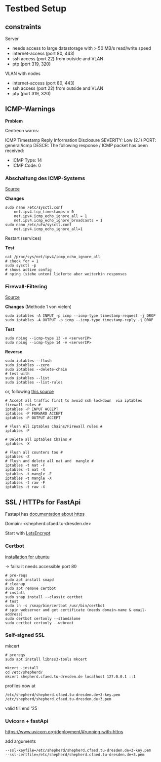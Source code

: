 # Testbed Setup

## constraints

Server

- needs access to large datastorage with > 50 MB/s read/write speed
- internet-access (port 80, 443)
- ssh access (port 22) from outside and VLAN
- ptp (port 319, 320)

VLAN with nodes

- internet-access (port 80, 443)
- ssh access (port 22) from outside and VLAN
- ptp (port 319, 320)


## ICMP-Warnings

**Problem**

Centreon warns:

ICMP Timestamp Reply Information Disclosure 
SEVERITY: Low (2.1)
PORT: general/icmp
DESCR: The following response / ICMP packet has been received:
- ICMP Type: 14
- ICMP Code: 0


### Abschaltung des ICMP-Systems

[Source](https://askubuntu.com/questions/1182407/icmp-is-not-getting-disabled)

**Changes**

```Shell
sudo nano /etc/sysctl.conf
    net.ipv4.tcp_timestamps = 0
    net.ipv4.icmp_echo_ignore_all = 1
    net.ipv4.icmp_echo_ignore_broadcasts = 1
sudo nano /etc/ufw/sysctl.conf
    net.ipv4.icmp_echo_ignore_all=1
```

Restart (services)

**Test**

```Shell
cat /proc/sys/net/ipv4/icmp_echo_ignore_all
# check for = 1
sudo sysctl -p
# shows active config
# nping (siehe unten) lieferte aber weiterhin responses
```

### Firewall-Filtering

[Source](https://www.golinuxcloud.com/disable-icmp-timestamp-responses-in-linux/)

**Changes** (Methode 1 von vielen)

```Shell
sudo iptables -A INPUT -p icmp --icmp-type timestamp-request -j DROP
sudo iptables -A OUTPUT -p icmp --icmp-type timestamp-reply -j DROP
```

**Test**

```Shell
sudo nping --icmp-type 13 -v <serverIP>
sudo nping --icmp-type 14 -v <serverIP>
```

**Reverse**

```Shell
sudo iptables --flush
sudo iptables --zero
sudo iptables --delete-chain
# test with
sudo iptables --list
sudo iptables --list-rules
```

or, following [this source](https://www.cyberciti.biz/tips/linux-iptables-how-to-flush-all-rules.html)

```Shell
# Accept all traffic first to avoid ssh lockdown  via iptables firewall rules #
iptables -P INPUT ACCEPT
iptables -P FORWARD ACCEPT
iptables -P OUTPUT ACCEPT
 
# Flush All Iptables Chains/Firewall rules #
iptables -F
 
# Delete all Iptables Chains #
iptables -X
 
# Flush all counters too #
iptables -Z 
# Flush and delete all nat and  mangle #
iptables -t nat -F
iptables -t nat -X
iptables -t mangle -F
iptables -t mangle -X
iptables -t raw -F
iptables -t raw -X
```

## SSL / HTTPs for FastApi

Fastapi has [documentation about https](https://fastapi.tiangolo.com/deployment/https/)

Domain: <shepherd.cfaed.tu-dresden.de>

Start with [LetsEncrypt](https://letsencrypt.org/getting-started/)

### Certbot 

[installation for ubuntu](https://certbot.eff.org/instructions?ws=other&os=ubuntufocal&tab=standard)

-> fails: it needs accessible port 80

```Shell
# pre-reqs
sudo apt install snapd
# cleanup
sudo apt remove certbot
# install
sudo snap install --classic certbot
# test
sudo ln -s /snap/bin/certbot /usr/bin/certbot
# spin webserver and get certificate (needs domain-name & email-address)
sudo certbot certonly --standalone
sudo certbot certonly --webroot
```

### Self-signed SSL

mkcert

```Shell
# prereqs
sudo apt install libnss3-tools mkcert

mkcert -install
cd /etc/shepherd/
mkcert shepherd.cfaed.tu-dresden.de localhost 127.0.0.1 ::1
```

profiles now at

```Shell
/etc/shepherd/shepherd.cfaed.tu-dresden.de+3-key.pem
/etc/shepherd/shepherd.cfaed.tu-dresden.de+3.pem
```

valid till end '25

### Uvicorn + fastApi

<https://www.uvicorn.org/deployment/#running-with-https>

add arguments

```Shell
--ssl-keyfile=/etc/shepherd/shepherd.cfaed.tu-dresden.de+3-key.pem
--ssl-certfile=/etc/shepherd/shepherd.cfaed.tu-dresden.de+3.pem
```
